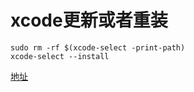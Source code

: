 # xcode更新或者重装

```shell
sudo rm -rf $(xcode-select -print-path)
xcode-select --install
```

[地址](https://github.com/nodejs/node-gyp/issues/1927)
